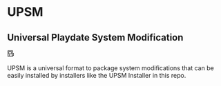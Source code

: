 # UPSM

## Universal Playdate System Modification

![Black and White Pixel Art Version of the Playdate.](icon.png)

UPSM is a universal format to package system modifications that can be easily
installed by installers like the UPSM Installer in this repo.
